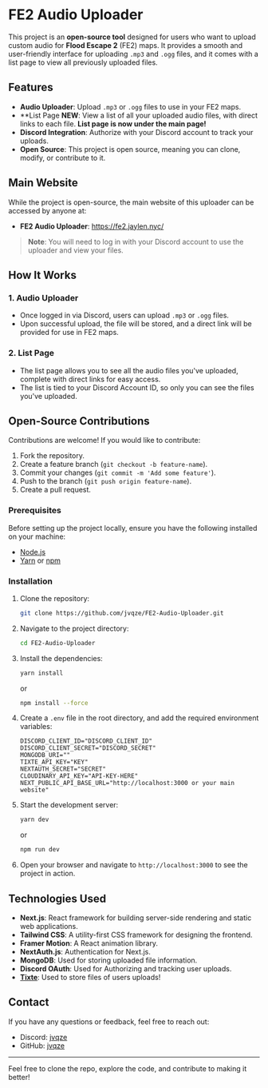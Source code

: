# FE2 Audio Uploader

This project is an **open-source tool** designed for users who want to upload custom audio for **Flood Escape 2** (FE2) maps. It provides a smooth and user-friendly interface for uploading `.mp3` and `.ogg` files, and it comes with a list page to view all previously uploaded files.

## Features

-   **Audio Uploader**: Upload `.mp3` or `.ogg` files to use in your FE2 maps.
-   **List Page **NEW**: View a list of all your uploaded audio files, with direct links to each file. **List page is now under the main page!**
-   **Discord Integration**: Authorize with your Discord account to track your uploads.
-   **Open Source**: This project is open source, meaning you can clone, modify, or contribute to it.

## Main Website

While the project is open-source, the main website of this uploader can be accessed by anyone at:

-   **FE2 Audio Uploader**: <https://fe2.jaylen.nyc/>

> **Note**: You will need to log in with your Discord account to use the uploader and view your files.

## How It Works

### 1. Audio Uploader

-   Once logged in via Discord, users can upload `.mp3` or `.ogg` files.
-   Upon successful upload, the file will be stored, and a direct link will be provided for use in FE2 maps.

### 2. List Page

-   The list page allows you to see all the audio files you've uploaded, complete with direct links for easy access.
-   The list is tied to your Discord Account ID, so only you can see the files you've uploaded.

## Open-Source Contributions

Contributions are welcome! If you would like to contribute:

1. Fork the repository.
2. Create a feature branch (`git checkout -b feature-name`).
3. Commit your changes (`git commit -m 'Add some feature'`).
4. Push to the branch (`git push origin feature-name`).
5. Create a pull request.

### Prerequisites

Before setting up the project locally, ensure you have the following installed on your machine:

-   [Node.js](https://nodejs.org/)
-   [Yarn](https://yarnpkg.com/) or [npm](https://www.npmjs.com/)

### Installation

1. Clone the repository:

    ```bash
    git clone https://github.com/jvqze/FE2-Audio-Uploader.git
    ```

2. Navigate to the project directory:

    ```bash
    cd FE2-Audio-Uploader
    ```

3. Install the dependencies:

    ```bash
    yarn install
    ```

    or

    ```bash
    npm install --force
    ```

4. Create a `.env` file in the root directory, and add the required environment variables:

    ```
    DISCORD_CLIENT_ID="DISCORD_CLIENT_ID"
    DISCORD_CLIENT_SECRET="DISCORD_SECRET"
    MONGODB_URI=""
    TIXTE_API_KEY="KEY"
    NEXTAUTH_SECRET="SECRET"
    CLOUDINARY_API_KEY="API-KEY-HERE"
    NEXT_PUBLIC_API_BASE_URL="http://localhost:3000 or your main website"
    ```

5. Start the development server:

    ```bash
    yarn dev
    ```

    or

    ```bash
    npm run dev
    ```

6. Open your browser and navigate to `http://localhost:3000` to see the project in action.

## Technologies Used

-   **Next.js**: React framework for building server-side rendering and static web applications.
-   **Tailwind CSS**: A utility-first CSS framework for designing the frontend.
-   **Framer Motion**: A React animation library.
-   **NextAuth.js**: Authentication for Next.js.
-   **MongoDB**: Used for storing uploaded file information.
-   **Discord OAuth**: Used for Authorizing and tracking user uploads.
-   [**Tixte**](https://tixte.com): Used to store files of users uploads!

## Contact

If you have any questions or feedback, feel free to reach out:

-   Discord: [jvqze](https://discord.com/users/1203092268672753785)
-   GitHub: [jvqze](https://github.com/jvqze)

---

Feel free to clone the repo, explore the code, and contribute to making it better!